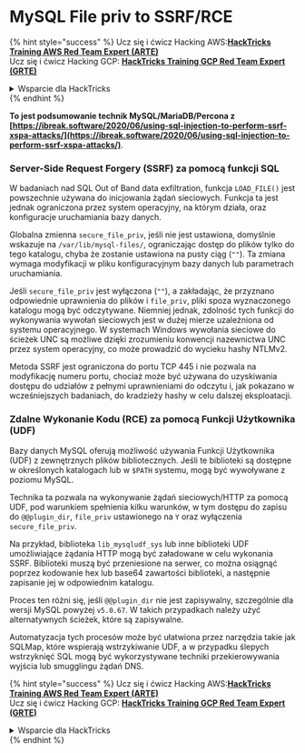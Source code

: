 # MySQL File priv to SSRF/RCE

{% hint style="success" %}
Ucz się i ćwicz Hacking AWS:<img src="/.gitbook/assets/arte.png" alt="" data-size="line">[**HackTricks Training AWS Red Team Expert (ARTE)**](https://training.hacktricks.xyz/courses/arte)<img src="/.gitbook/assets/arte.png" alt="" data-size="line">\
Ucz się i ćwicz Hacking GCP: <img src="/.gitbook/assets/grte.png" alt="" data-size="line">[**HackTricks Training GCP Red Team Expert (GRTE)**<img src="/.gitbook/assets/grte.png" alt="" data-size="line">](https://training.hacktricks.xyz/courses/grte)

<details>

<summary>Wsparcie dla HackTricks</summary>

* Sprawdź [**plany subskrypcyjne**](https://github.com/sponsors/carlospolop)!
* **Dołącz do** 💬 [**grupy Discord**](https://discord.gg/hRep4RUj7f) lub [**grupy telegram**](https://t.me/peass) lub **śledź** nas na **Twitterze** 🐦 [**@hacktricks\_live**](https://twitter.com/hacktricks\_live)**.**
* **Podziel się sztuczkami hackingowymi, przesyłając PR-y do** [**HackTricks**](https://github.com/carlospolop/hacktricks) i [**HackTricks Cloud**](https://github.com/carlospolop/hacktricks-cloud) repozytoriów github.

</details>
{% endhint %}

**To jest podsumowanie technik MySQL/MariaDB/Percona z [https://ibreak.software/2020/06/using-sql-injection-to-perform-ssrf-xspa-attacks/](https://ibreak.software/2020/06/using-sql-injection-to-perform-ssrf-xspa-attacks/)**.

### Server-Side Request Forgery (SSRF) za pomocą funkcji SQL

W badaniach nad SQL Out of Band data exfiltration, funkcja `LOAD_FILE()` jest powszechnie używana do inicjowania żądań sieciowych. Funkcja ta jest jednak ograniczona przez system operacyjny, na którym działa, oraz konfiguracje uruchamiania bazy danych.

Globalna zmienna `secure_file_priv`, jeśli nie jest ustawiona, domyślnie wskazuje na `/var/lib/mysql-files/`, ograniczając dostęp do plików tylko do tego katalogu, chyba że zostanie ustawiona na pusty ciąg (`""`). Ta zmiana wymaga modyfikacji w pliku konfiguracyjnym bazy danych lub parametrach uruchamiania.

Jeśli `secure_file_priv` jest wyłączona (`""`), a zakładając, że przyznano odpowiednie uprawnienia do plików i `file_priv`, pliki spoza wyznaczonego katalogu mogą być odczytywane. Niemniej jednak, zdolność tych funkcji do wykonywania wywołań sieciowych jest w dużej mierze uzależniona od systemu operacyjnego. W systemach Windows wywołania sieciowe do ścieżek UNC są możliwe dzięki zrozumieniu konwencji nazewnictwa UNC przez system operacyjny, co może prowadzić do wycieku hashy NTLMv2.

Metoda SSRF jest ograniczona do portu TCP 445 i nie pozwala na modyfikację numeru portu, chociaż może być używana do uzyskiwania dostępu do udziałów z pełnymi uprawnieniami do odczytu i, jak pokazano w wcześniejszych badaniach, do kradzieży hashy w celu dalszej eksploatacji.

### Zdalne Wykonanie Kodu (RCE) za pomocą Funkcji Użytkownika (UDF)

Bazy danych MySQL oferują możliwość używania Funkcji Użytkownika (UDF) z zewnętrznych plików bibliotecznych. Jeśli te biblioteki są dostępne w określonych katalogach lub w `$PATH` systemu, mogą być wywoływane z poziomu MySQL.

Technika ta pozwala na wykonywanie żądań sieciowych/HTTP za pomocą UDF, pod warunkiem spełnienia kilku warunków, w tym dostępu do zapisu do `@@plugin_dir`, `file_priv` ustawionego na `Y` oraz wyłączenia `secure_file_priv`.

Na przykład, biblioteka `lib_mysqludf_sys` lub inne biblioteki UDF umożliwiające żądania HTTP mogą być załadowane w celu wykonania SSRF. Biblioteki muszą być przeniesione na serwer, co można osiągnąć poprzez kodowanie hex lub base64 zawartości biblioteki, a następnie zapisanie jej w odpowiednim katalogu.

Proces ten różni się, jeśli `@@plugin_dir` nie jest zapisywalny, szczególnie dla wersji MySQL powyżej `v5.0.67`. W takich przypadkach należy użyć alternatywnych ścieżek, które są zapisywalne.

Automatyzacja tych procesów może być ułatwiona przez narzędzia takie jak SQLMap, które wspierają wstrzykiwanie UDF, a w przypadku ślepych wstrzyknięć SQL mogą być wykorzystywane techniki przekierowywania wyjścia lub smugglingu żądań DNS.

{% hint style="success" %}
Ucz się i ćwicz Hacking AWS:<img src="/.gitbook/assets/arte.png" alt="" data-size="line">[**HackTricks Training AWS Red Team Expert (ARTE)**](https://training.hacktricks.xyz/courses/arte)<img src="/.gitbook/assets/arte.png" alt="" data-size="line">\
Ucz się i ćwicz Hacking GCP: <img src="/.gitbook/assets/grte.png" alt="" data-size="line">[**HackTricks Training GCP Red Team Expert (GRTE)**<img src="/.gitbook/assets/grte.png" alt="" data-size="line">](https://training.hacktricks.xyz/courses/grte)

<details>

<summary>Wsparcie dla HackTricks</summary>

* Sprawdź [**plany subskrypcyjne**](https://github.com/sponsors/carlospolop)!
* **Dołącz do** 💬 [**grupy Discord**](https://discord.gg/hRep4RUj7f) lub [**grupy telegram**](https://t.me/peass) lub **śledź** nas na **Twitterze** 🐦 [**@hacktricks\_live**](https://twitter.com/hacktricks\_live)**.**
* **Podziel się sztuczkami hackingowymi, przesyłając PR-y do** [**HackTricks**](https://github.com/carlospolop/hacktricks) i [**HackTricks Cloud**](https://github.com/carlospolop/hacktricks-cloud) repozytoriów github.

</details>
{% endhint %}
